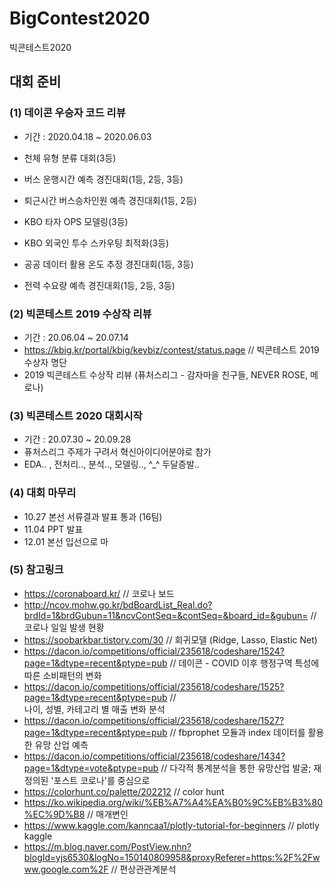 # BigContest2020
빅콘테스트2020

## 대회 준비 
### (1) 데이콘 우승자 코드 리뷰
- 기간 : 2020.04.18 ~ 2020.06.03

- 천체 유형 분류 대회(3등)
- 버스 운행시간 예측 경진대회(1등, 2등, 3등)
- 퇴근시간 버스승차인원 예측 경진대회(1등, 2등)
- KBO 타자 OPS 모델링(3등)
- KBO 외국인 투수 스카우팅 최적화(3등)
- 공공 데이터 활용 온도 추정 경진대회(1등, 3등)
- 전력 수요량 예측 경진대회(1등, 2등, 3등)

### (2) 빅콘테스트 2019 수상작 리뷰
- 기간 : 20.06.04 ~ 20.07.14
- https://kbig.kr/portal/kbig/keybiz/contest/status.page // 빅콘테스트 2019 수상자 명단
- 2019 빅콘테스트 수상작 리뷰 (퓨처스리그 - 감자마을 친구들, NEVER ROSE, 메로나)

### (3) 빅콘테스트 2020 대회시작
- 기간 : 20.07.30 ~ 20.09.28
- 퓨처스리그 주제가 구려서 혁신아이디어분야로 참가
- EDA.. , 전처리.., 분석.., 모델링.., ^_^ 두달증발..

### (4) 대회 마무리
- 10.27 본선 서류결과 발표 통과 (16팀)
- 11.04 PPT 발표
- 12.01 본선 입선으로 마

### (5) 참고링크
- https://coronaboard.kr/ // 코로나 보드
- http://ncov.mohw.go.kr/bdBoardList_Real.do?brdId=1&brdGubun=11&ncvContSeq=&contSeq=&board_id=&gubun=  // 코로나 일일 발생 현황
- https://soobarkbar.tistory.com/30 // 회귀모델 (Ridge, Lasso, Elastic Net)
- https://dacon.io/competitions/official/235618/codeshare/1524?page=1&dtype=recent&ptype=pub // 데이콘 - COVID 이후 행정구역 특성에 따른 소비패턴의 변화
- https://dacon.io/competitions/official/235618/codeshare/1525?page=1&dtype=recent&ptype=pub //  
나이, 성별, 카테고리 별 매출 변화 분석
- https://dacon.io/competitions/official/235618/codeshare/1527?page=1&dtype=recent&ptype=pub // fbprophet 모듈과 index 데이터를 활용한 유망 산업 예측
- https://dacon.io/competitions/official/235618/codeshare/1434?page=1&dtype=vote&ptype=pub // 다각적 통계분석을 통한 유망산업 발굴; 재정의된 '포스트 코로나'를 중심으로
- https://colorhunt.co/palette/202212 // color hunt
- https://ko.wikipedia.org/wiki/%EB%A7%A4%EA%B0%9C%EB%B3%80%EC%9D%B8 // 매개변인
- https://www.kaggle.com/kanncaa1/plotly-tutorial-for-beginners // plotly kaggle
- https://m.blog.naver.com/PostView.nhn?blogId=yjs6530&logNo=150140809958&proxyReferer=https:%2F%2Fwww.google.com%2F // 편상관관계분석
